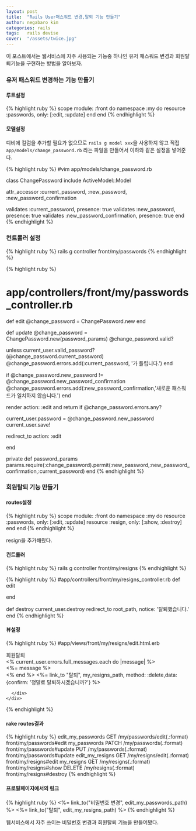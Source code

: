 ```yaml
---
layout: post
title:  "Rails User패스워드 변경,탈퇴 기능 만들기"
author: negabaro kim
categories: rails
tags:	rails devise
cover:  "/assets/twice.jpg"
---
```


이 포스트에서는 웹서비스에 자주 사용되는 기능중 하나인
유저 패스워드 변경과 회원탈퇴기능을 구현하는 방법을 알아보자.


### 유저 패스워드 변경하는 기능 만들기


#### 루트설정 

{% highlight ruby %}
scope module: :front do
    namespace :my do
      resource :passwords, only: [:edit, :update]
    end
  end
{% endhighlight %}

#### 모델설정

디비에 컬럼을 추가할 필요가 없으므로 ```rails g model xxx```을 사용하지 않고
직접 ```app/models/change_password.rb``` 라는 파일을 만들어서
이하와 같은 설정을 넣어준다.

{% highlight ruby %}
#vim app/models/change_password.rb

class ChangePassword
  include ActiveModel::Model

  attr_accessor :current_password, :new_password, :new_password_confirmation 

  validates :current_password, presence: true
  validates :new_password, presence: true
  validates :new_password_confirmation, presence: true
end
{% endhighlight %}

### 컨트롤러 설정


{% highlight ruby %}
rails g controller front/my/passwords
{% endhighlight %}



{% highlight ruby %}
# app/controllers/front/my/passwords_controller.rb
def edit
  @change_password = ChangePassword.new
end
  
def update
  @change_password = ChangePassword.new(password_params)
  @change_password.valid?

  unless current_user.valid_password?(@change_password.current_password)
    @change_password.errors.add(:current_password, '가 틀립니다.')
  end

  if @change_password.new_password != @change_password.new_password_confirmation
    @change_password.errors.add(:new_password_confirmation,'새로운 패스워드가 일치하지 않습니다.')
  end

  render action: :edit and return if @change_password.errors.any?
    
  current_user.password = @change_password.new_password
  current_user.save!

  redirect_to action: :edit

end
    
private
  def password_params
    params.require(:change_password).permit(:new_password,:new_password_confirmation,:current_password)
  end
{% endhighlight %}



### 회원탈퇴 기능 만들기

#### routes설정


{% highlight ruby %}
scope module: :front do
    namespace :my do
      resource :passwords, only: [:edit, :update]
      resource :resign, only: [:show, :destroy]
    end
  end
 {% endhighlight %}
 
resign을 추가해줬다.

#### 컨트롤러

{% highlight ruby %}
rails g controller front/my/resigns
{% endhighlight %}

{% highlight ruby %}
#app/controllers/front/my/resigns_controller.rb
  def edit

  end

  def destroy
    current_user.destroy
    redirect_to root_path, notice: '탈퇴했습니다.'
  end
{% endhighlight %}


#### 뷰설정

{% highlight ruby %}
#app/views/front/my/resigns/edit.html.erb
<div class="main users-edit">
  <div class="container">
    <div class="form-heading">회원탈퇴</div>
    <div class="form users-form">
      <div class="form-body">
        <% current_user.errors.full_messages.each do |message| %>
          <div class="form-error">
            <%= message %>
          </div>
        <% end %>
        <%= link_to "탈퇴", my_resigns_path, method: :delete,data: {confirm: '정말로 탈퇴하시겠습니까?'} %>
       
      </div>
    </div>
  </div>
</div>
{% endhighlight %}




#### rake routes결과

{% highlight ruby %}
 edit_my_passwords GET    /my/passwords/edit(.:format)              front/my/passwords#edit
              my_passwords PATCH  /my/passwords(.:format)                   front/my/passwords#update
                           PUT    /my/passwords(.:format)                   front/my/passwords#update
           edit_my_resigns GET    /my/resigns/edit(.:format)                front/my/resigns#edit
                my_resigns GET    /my/resigns(.:format)                     front/my/resigns#show
                           DELETE /my/resigns(.:format)                     front/my/resigns#destroy
{% endhighlight %}


#### 프로필페이지에서의 링크 

{% highlight ruby %}
      <%= link_to("비밀번호 변경", edit_my_passwords_path) %>
      <%= link_to("탈퇴", edit_my_resigns_path) %>
{% endhighlight %}

웹서비스에서 자주 쓰이는 비밀번호 변경과 회원탈퇴 기능을 만들어봤다.



